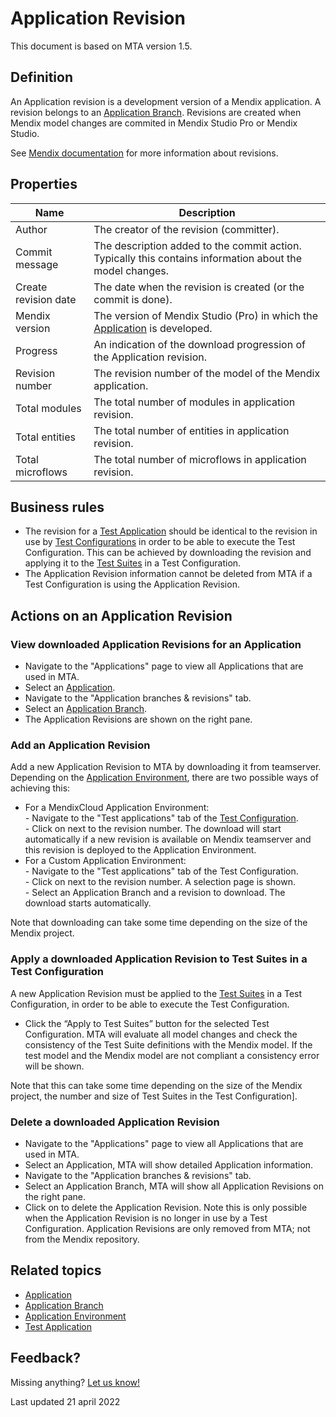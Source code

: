 # Application Revision

This document is based on MTA version 1.5.

## Definition

An Application revision is a development version of a Mendix application. A revision belongs to an [Application Branch](application-branch). Revisions are created when Mendix model changes are commited in Mendix Studio Pro or Mendix Studio.

See [Mendix documentation](https://docs.mendix.com) for more information about revisions.

## Properties
| Name | Description |
| ----------- | ----------- |
| Author | The creator of the revision (committer). |
| Commit message | The description added to the commit action. Typically this contains information about the model changes. |
| Create revision date  | The date when the revision is created (or the commit is done). |
| Mendix version | The version of Mendix Studio (Pro) in which the [Application](application) is developed. |
| Progress | An indication of the download progression of the Application revision. |
| Revision number | The revision number of the model of the Mendix application. |
| Total modules | The total number of modules in application revision. |
| Total entities | The total number of entities in application revision. |
| Total microflows | The total number of microflows in application revision. |

## Business rules
- The revision for a [Test Application](test-application) should be identical to the revision in use by [Test Configurations](test-configuration) in order to be able to execute the Test Configuration. This can be achieved by downloading the revision and applying it to the [Test Suites](test-suite) in a Test Configuration.
- The Application Revision information cannot be deleted from MTA if a Test Configuration is using the Application Revision.

## Actions on an Application Revision

### View downloaded Application Revisions for an Application
- Navigate to the "Applications" page to view all Applications that are used in MTA.
- Select an [Application](application).
- Navigate to the "Application branches & revisions" tab.
- Select an [Application Branch](application-branch).
- The Application Revisions are shown on the right pane.

### Add an Application Revision
Add a new Application Revision to MTA by downloading it from teamserver.
Depending on the [Application Environment](application-environment), there are two possible ways of achieving this:
- For a MendixCloud Application Environment:<br /> - Navigate to the "Test applications" tab of the [Test Configuration](test-configuration).<br /> - Click on <i class="fas fa-sync"></i> next to the revision number. The download will start automatically if a new revision is available on Mendix teamserver and this revision is deployed to the Application Environment.
- For a Custom Application Environment:<br /> - Navigate to the "Test applications" tab of the Test Configuration.<br /> - Click on <i class="fa fa-pencil"></i> next to the revision number. A selection page is shown.<br /> - Select an Application Branch and a revision to download. The download starts automatically.

Note that downloading can take some time depending on the size of the Mendix project.

### Apply a downloaded Application Revision to Test Suites in a Test Configuration
A new Application Revision must be applied to the [Test Suites](test-suite) in a Test Configuration, in order to be able to execute the Test Configuration.
- Click the “Apply to Test Suites” button for the selected Test Configuration. MTA will evaluate all model changes and check the consistency of the Test Suite definitions with the Mendix model. If the test model and the Mendix model are not compliant a consistency error will be shown.

Note that this can take some time depending on the size of the Mendix project, the number and size of Test Suites in the Test Configuration].

### Delete a downloaded Application Revision
- Navigate to the "Applications" page to view all Applications that are used in MTA.
- Select an Application, MTA will show detailed Application information.
- Navigate to the "Application branches & revisions" tab.
- Select an Application Branch, MTA will show all Application Revisions on the right pane.
- Click on <i class="fas fa-trash-alt"></i> to delete the Application Revision. Note this is only possible when the Application Revision is no longer in use by a Test Configuration. Application Revisions are only removed from MTA; not from the Mendix repository.

## Related topics
- [Application](application)
- [Application Branch](application-branch)
- [Application Environment](application-environment)
- [Test Application](test-application)

## Feedback?
Missing anything? [Let us know!](mailto:support@menditect.com)

Last updated 21 april 2022